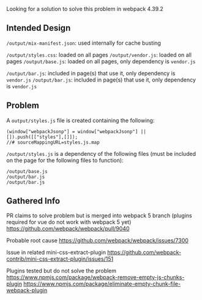 
Looking for a solution to solve this problem in webpack 4.39.2

## Intended Design

`/output/mix-manifest.json`: used internally for cache busting

`/output/styles.css`: loaded on all pages
`/output/vendor.js`: loaded on all pages
`/output/base.js`: loaded on all pages, only dependency is `vendor.js`

`/output/bar.js`: included in page(s) that use it, only dependency is `vendor.js`
`/output/bar.js`: included in page(s) that use it, only dependency is `vendor.js`


## Problem

A `output/styles.js` file is created containing the following:
```
(window["webpackJsonp"] = window["webpackJsonp"] || []).push([["styles"],[]]);
//# sourceMappingURL=styles.js.map
```

`/output/styles.js` is a dependency of the following files (must be included on the page for the following files to function):

```
/output/base.js
/output/bar.js
/output/bar.js
```

## Gathered Info


PR claims to solve problem but is merged into webpack 5 branch (plugins required for vue do not work with webpack 5 yet)
https://github.com/webpack/webpack/pull/9040

Probable root cause
https://github.com/webpack/webpack/issues/7300

Issue in related mini-css-extract-plugin
https://github.com/webpack-contrib/mini-css-extract-plugin/issues/151

Plugins tested but do not solve the problem
https://www.npmjs.com/package/webpack-remove-empty-js-chunks-plugin
https://www.npmjs.com/package/eliminate-empty-chunk-file-webpack-plugin
